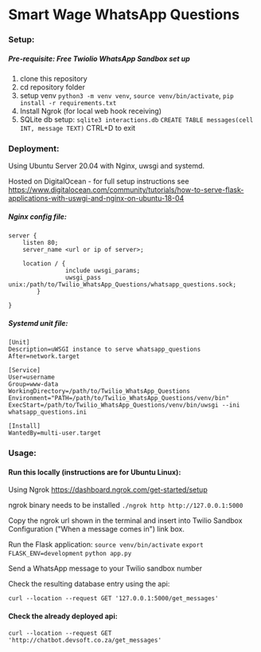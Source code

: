 # Smart Wage WhatsApp Questions 

### Setup:
##### Pre-requisite: Free Twiolio WhatsApp Sandbox set up 
1. clone this repository
2. cd repository folder
3. setup venv `python3 -m venv venv`, `source venv/bin/activate`, `pip install -r requirements.txt`
4. Install Ngrok (for local web hook receiving)
5. SQLite db setup:
`sqlite3 interactions.db`
`CREATE TABLE messages(cell INT, message TEXT)`
CTRL+D to exit


### Deployment: 
Using Ubuntu Server 20.04 with Nginx, uwsgi and systemd. 

Hosted on DigitalOcean - for full setup instructions see https://www.digitalocean.com/community/tutorials/how-to-serve-flask-applications-with-uswgi-and-nginx-on-ubuntu-18-04
##### Nginx config file: 
```
server {
    listen 80;
    server_name <url or ip of server>;

    location / {
                include uwsgi_params;
                uwsgi_pass unix:/path/to/Twilio_WhatsApp_Questions/whatsapp_questions.sock;
        }

}
```
##### Systemd unit file: 

```
[Unit]
Description=uWSGI instance to serve whatsapp_questions
After=network.target

[Service]
User=username
Group=www-data
WorkingDirectory=/path/to/Twilio_WhatsApp_Questions
Environment="PATH=/path/to/Twilio_WhatsApp_Questions/venv/bin"
ExecStart=/path/to/Twilio_WhatsApp_Questions/venv/bin/uwsgi --ini whatsapp_questions.ini

[Install]
WantedBy=multi-user.target
```

### Usage: 

#### Run this locally (instructions are for Ubuntu Linux): 
Using Ngrok https://dashboard.ngrok.com/get-started/setup

ngrok binary needs to be installed
`./ngrok http http://127.0.0.1:5000`

Copy the ngrok url shown in the terminal and insert into Twilio Sandbox Configuration ("When a message comes in") link box. 

Run the Flask application:
`source venv/bin/activate`
`export FLASK_ENV=development`
`python app.py`

Send a WhatsApp message to your Twilio sandbox number

Check the resulting database entry using the api: 

`curl --location --request GET '127.0.0.1:5000/get_messages'`


#### Check the already deployed api: 
`curl --location --request GET 'http://chatbot.devsoft.co.za/get_messages'` 

